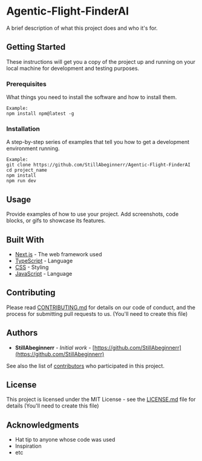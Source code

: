 # Agentic-Flight-FinderAI

A brief description of what this project does and who it's for.

## Getting Started

These instructions will get you a copy of the project up and running on your local machine for development and testing purposes.

### Prerequisites

What things you need to install the software and how to install them.

```
Example:
npm install npm@latest -g
```

### Installation

A step-by-step series of examples that tell you how to get a development environment running.

```
Example:
git clone https://github.com/StillAbeginnerr/Agentic-Flight-FinderAI
cd project_name
npm install
npm run dev
```

## Usage

Provide examples of how to use your project. Add screenshots, code blocks, or gifs to showcase its features.

## Built With

* [Next.js](https://nextjs.org/) - The web framework used
* [TypeScript](https://www.typescriptlang.org/) - Language
* [CSS](https://developer.mozilla.org/en-US/docs/Web/CSS) - Styling
* [JavaScript](https://developer.mozilla.org/en-US/docs/Web/JavaScript) - Language

## Contributing

Please read [CONTRIBUTING.md](CONTRIBUTING.md) for details on our code of conduct, and the process for submitting pull requests to us. (You'll need to create this file)

## Authors

* **StillAbeginnerr** - *Initial work* - [https://github.com/StillAbeginnerr](https://github.com/StillAbeginnerr)

See also the list of [contributors](https://github.com/StillAbeginnerr/Agentic-Flight-FinderAI/contributors) who participated in this project.

## License

This project is licensed under the MIT License - see the [LICENSE.md](LICENSE.md) file for details (You'll need to create this file)

## Acknowledgments

* Hat tip to anyone whose code was used
* Inspiration
* etc
